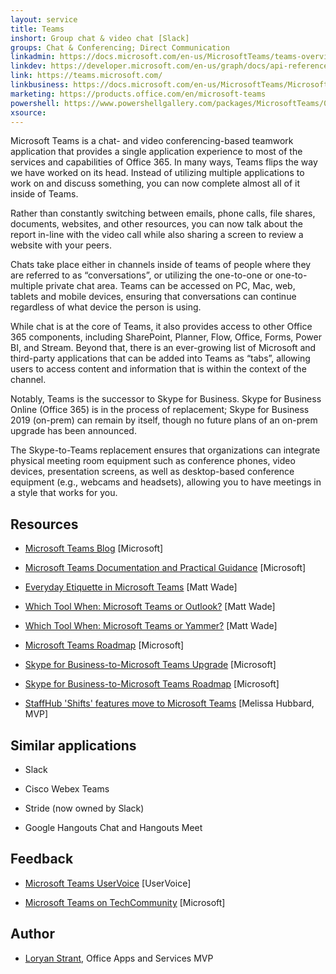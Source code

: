 ```yaml
---
layout: service
title: Teams
inshort: Group chat & video chat [Slack]
groups: Chat & Conferencing; Direct Communication
linkadmin: https://docs.microsoft.com/en-us/MicrosoftTeams/teams-overview
linkdev: https://developer.microsoft.com/en-us/graph/docs/api-reference/beta/resources/teams_api_overview
link: https://teams.microsoft.com/
linkbusiness: https://docs.microsoft.com/en-us/MicrosoftTeams/Microsoft-Teams
marketing: https://products.office.com/en/microsoft-teams     
powershell: https://www.powershellgallery.com/packages/MicrosoftTeams/0.9.0
xsource: 
--- 
```


Microsoft Teams is a chat- and video conferencing-based teamwork application that provides a single application experience to most of the services and capabilities of Office 365. In many ways, Teams flips the way we have worked on its head. Instead of utilizing multiple applications to work on and discuss something, you can now complete almost all of it inside of Teams. 

Rather than constantly switching between emails, phone calls, file shares, documents, websites, and other resources, you can now talk about the report in-line with the video call while also sharing a screen to review a website with your peers.

Chats take place either in channels inside of teams of people where they are referred to as “conversations”, or utilizing the one-to-one or one-to-multiple private chat area. Teams can be accessed on PC, Mac, web, tablets and mobile devices, ensuring that conversations can continue regardless of what device the person is using.

While chat is at the core of Teams, it also provides access to other Office 365 components, including SharePoint, Planner, Flow, Office, Forms, Power BI, and Stream. Beyond that, there is an ever-growing list of Microsoft and third-party applications that can be added into Teams as “tabs”, allowing users to access content and information that is within the context of the channel.

Notably, Teams is the successor to Skype for Business. Skype for Business Online (Office 365) is in the process of replacement; Skype for Business 2019 (on-prem) can remain by itself, though no future plans of an on-prem upgrade has been announced. 

The Skype-to-Teams replacement ensures that organizations can integrate physical meeting room equipment such as conference phones, video devices, presentation screens, as well as desktop-based conference equipment (e.g., webcams and headsets), allowing you to have meetings in a style that works for you. 


Resources
---------

-   [Microsoft Teams Blog](https://www.microsoft.com/en-us/microsoft-365/blog/microsoft-teams/)
    \[Microsoft\]

-   [Microsoft Teams Documentation and Practical Guidance](https://docs.microsoft.com/en-au/MicrosoftTeams/Microsoft-Teams)
    \[Microsoft\]

-   [Everyday Etiquette in Microsoft Teams](https://jum.to/TeamsEtiquette)
    \[Matt Wade\]

-   [Which Tool When: Microsoft Teams or Outlook?](https://jum.to/OutlookOrTeams)
    \[Matt Wade\]
    
-   [Which Tool When: Microsoft Teams or Yammer?](https://jum.to/TeamsOrYammer)
    \[Matt Wade\]

-   [Microsoft Teams Roadmap](https://www.microsoft.com/en-us/microsoft-365/roadmap?filters=&searchterms=teams)
    \[Microsoft\]

-   [Skype for Business-to-Microsoft Teams Upgrade](https://aka.ms/SkypeToTeams-home)
    \[Microsoft\] 

-   [Skype for Business-to-Microsoft Teams Roadmap](https://skypeandteams.blob.core.windows.net/artefacts/Skype%20for%20Business%20to%20Teams%20Capabilities%20Roadmap.pdf)
    \[Microsoft\] 

-   [StaffHub \'Shifts\' features move to Microsoft Teams](https://digital.withum.com/blog/shifts-in-microsoft-teams-what-you-need-to-know)
    \[Melissa Hubbard, MVP\] 

Similar applications
---------

-   Slack

-   Cisco Webex Teams

-   Stride (now owned by Slack)

-   Google Hangouts Chat and Hangouts Meet

Feedback
---------

-   [Microsoft Teams UserVoice](https://microsoftteams.uservoice.com/forums/555103-public)
    \[UserVoice\]
    
-   [Microsoft Teams on TechCommunity](https://techcommunity.microsoft.com/t5/Microsoft-Teams/ct-p/MicrosoftTeams)
    \[Microsoft\]
    
Author
---------

-   [Loryan Strant](https://twitter.com/LoryanStrant), Office Apps and Services MVP




